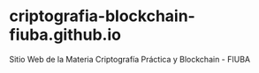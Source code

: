 # criptografia-blockchain-fiuba.github.io

Sitio Web de la Materia Criptografía Práctica y Blockchain - FIUBA
